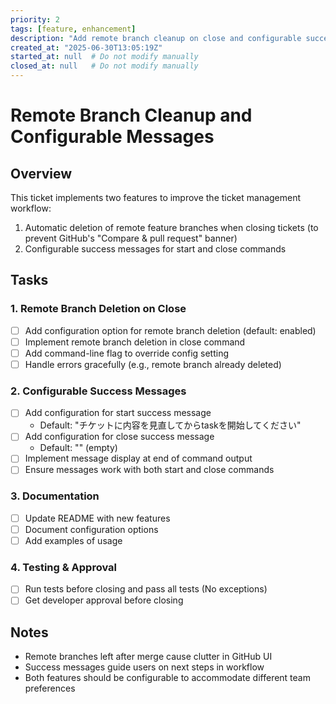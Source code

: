 ```yaml
---
priority: 2
tags: [feature, enhancement]
description: "Add remote branch cleanup on close and configurable success messages"
created_at: "2025-06-30T13:05:19Z"
started_at: null  # Do not modify manually
closed_at: null   # Do not modify manually
---
```


# Remote Branch Cleanup and Configurable Messages

## Overview
This ticket implements two features to improve the ticket management workflow:
1. Automatic deletion of remote feature branches when closing tickets (to prevent GitHub's "Compare & pull request" banner)
2. Configurable success messages for start and close commands

## Tasks

### 1. Remote Branch Deletion on Close
- [ ] Add configuration option for remote branch deletion (default: enabled)
- [ ] Implement remote branch deletion in close command
- [ ] Add command-line flag to override config setting
- [ ] Handle errors gracefully (e.g., remote branch already deleted)

### 2. Configurable Success Messages  
- [ ] Add configuration for start success message
  - Default: "チケットに内容を見直してからtaskを開始してください"
- [ ] Add configuration for close success message  
  - Default: "" (empty)
- [ ] Implement message display at end of command output
- [ ] Ensure messages work with both start and close commands

### 3. Documentation
- [ ] Update README with new features
- [ ] Document configuration options
- [ ] Add examples of usage

### 4. Testing & Approval
- [ ] Run tests before closing and pass all tests (No exceptions)
- [ ] Get developer approval before closing

## Notes

- Remote branches left after merge cause clutter in GitHub UI
- Success messages guide users on next steps in workflow
- Both features should be configurable to accommodate different team preferences
